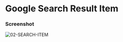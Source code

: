 # Google Search Result Item

### Screenshot


![02-SEARCH-ITEM](https://github.com/iamhoonpark/html-css-fundamentals/assets/89704967/d92282bb-4ace-4c49-838b-526a907819d9)
